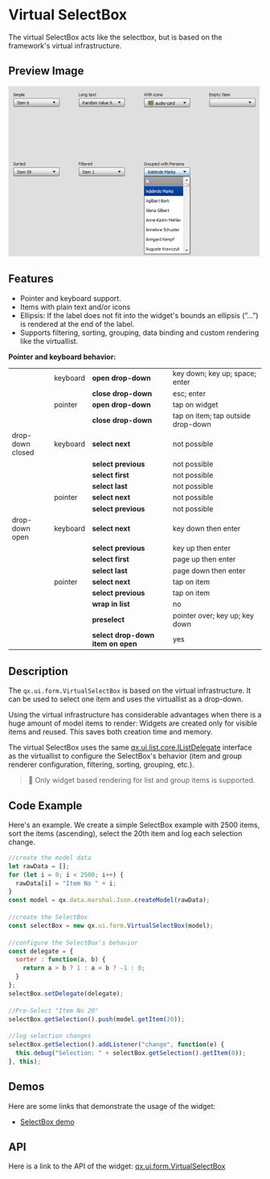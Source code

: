 # Virtual SelectBox

The virtual SelectBox acts like the selectbox, but is based on the framework's
virtual infrastructure.

## Preview Image

![virtualselectbox.png](virtualselectbox.png)

## Features

- Pointer and keyboard support.
- Items with plain text and/or icons
- Ellipsis: If the label does not fit into the widget's bounds an ellipsis
  (”...”) is rendered at the end of the label.
- Supports filtering, sorting, grouping, data binding and custom rendering like
  the virtuallist.

**Pointer and keyboard behavior:**

<table>
<col width="17%" />
<col width="10%" />
<col width="33%" />
<col width="38%" />
<tbody>
<tr class="odd">
<td align="left"></td>
<td align="left">keyboard</td>
<td align="left"><strong>open drop-down</strong></td>
<td align="left">key down; key up; space; enter</td>
</tr>
<tr class="even">
<td align="left"></td>
<td align="left"></td>
<td align="left"><strong>close drop-down</strong></td>
<td align="left">esc; enter</td>
</tr>
<tr class="odd">
<td align="left"></td>
<td align="left">pointer</td>
<td align="left"><strong>open drop-down</strong></td>
<td align="left">tap on widget</td>
</tr>
<tr class="even">
<td align="left"></td>
<td align="left"></td>
<td align="left"><strong>close drop-down</strong></td>
<td align="left">tap on item; tap outside drop-down</td>
</tr>
<tr class="odd">
<td align="left">drop-down closed</td>
<td align="left">keyboard</td>
<td align="left"><strong>select next</strong></td>
<td align="left">not possible</td>
</tr>
<tr class="even">
<td align="left"></td>
<td align="left"></td>
<td align="left"><strong>select previous</strong></td>
<td align="left">not possible</td>
</tr>
<tr class="odd">
<td align="left"></td>
<td align="left"></td>
<td align="left"><strong>select first</strong></td>
<td align="left">not possible</td>
</tr>
<tr class="even">
<td align="left"></td>
<td align="left"></td>
<td align="left"><strong>select last</strong></td>
<td align="left">not possible</td>
</tr>
<tr class="odd">
<td align="left"></td>
<td align="left">pointer</td>
<td align="left"><strong>select next</strong></td>
<td align="left">not possible</td>
</tr>
<tr class="even">
<td align="left"></td>
<td align="left"></td>
<td align="left"><strong>select previous</strong></td>
<td align="left">not possible</td>
</tr>
<tr class="odd">
<td align="left">drop-down open</td>
<td align="left">keyboard</td>
<td align="left"><strong>select next</strong></td>
<td align="left">key down then enter</td>
</tr>
<tr class="even">
<td align="left"></td>
<td align="left"></td>
<td align="left"><strong>select previous</strong></td>
<td align="left">key up then enter</td>
</tr>
<tr class="odd">
<td align="left"></td>
<td align="left"></td>
<td align="left"><strong>select first</strong></td>
<td align="left">page up then enter</td>
</tr>
<tr class="even">
<td align="left"></td>
<td align="left"></td>
<td align="left"><strong>select last</strong></td>
<td align="left">page down then enter</td>
</tr>
<tr class="odd">
<td align="left"></td>
<td align="left">pointer</td>
<td align="left"><strong>select next</strong></td>
<td align="left">tap on item</td>
</tr>
<tr class="even">
<td align="left"></td>
<td align="left"></td>
<td align="left"><strong>select previous</strong></td>
<td align="left">tap on item</td>
</tr>
<tr class="odd">
<td align="left"></td>
<td align="left"></td>
<td align="left"><strong>wrap in list</strong></td>
<td align="left">no</td>
</tr>
<tr class="even">
<td align="left"></td>
<td align="left"></td>
<td align="left"><strong>preselect</strong></td>
<td align="left">pointer over; key up; key down</td>
</tr>
<tr class="odd">
<td align="left"></td>
<td align="left"></td>
<td align="left"><strong>select drop-down item on open</strong></td>
<td align="left">yes</td>
</tr>
</tbody>
</table>

## Description

The `qx.ui.form.VirtualSelectBox` is based on the virtual infrastructure. It can
be used to select one item and uses the virtuallist as a drop-down.

Using the virtual infrastructure has considerable advantages when there is a
huge amount of model items to render: Widgets are created only for visible items
and reused. This saves both creation time and memory.

The virtual SelectBox uses the same
[qx.ui.list.core.IListDelegate](apps://apiviewer/#qx.ui.list.core.IListDelegate)
interface as the virtuallist to configure the SelectBox's behavior (item and
group renderer configuration, filtering, sorting, grouping, etc.).

> :memo: Only widget based rendering for list and group items is supported.

## Code Example

Here's an example. We create a simple SelectBox example with 2500 items, sort
the items (ascending), select the 20th item and log each selection change.

```javascript
//create the model data
let rawData = [];
for (let i = 0; i < 2500; i++) {
  rawData[i] = "Item No " + i;
}
const model = qx.data.marshal.Json.createModel(rawData);

//create the SelectBox
const selectBox = new qx.ui.form.VirtualSelectBox(model);

//configure the SelectBox's behavior
const delegate = {
  sorter : function(a, b) {
    return a > b ? 1 : a < b ? -1 : 0;
  }
};
selectBox.setDelegate(delegate);

//Pre-Select "Item No 20"
selectBox.getSelection().push(model.getItem(20));

//log selection changes
selectBox.getSelection().addListener("change", function(e) {
  this.debug("Selection: " + selectBox.getSelection().getItem(0));
}, this);
```

## Demos

Here are some links that demonstrate the usage of the widget:

- [SelectBox demo](apps://demobrowser/#virtual~SelectBox.html)

## API

Here is a link to the API of the widget:
[qx.ui.form.VirtualSelectBox](apps://apiviewer/#qx.ui.form.VirtualSelectBox)
